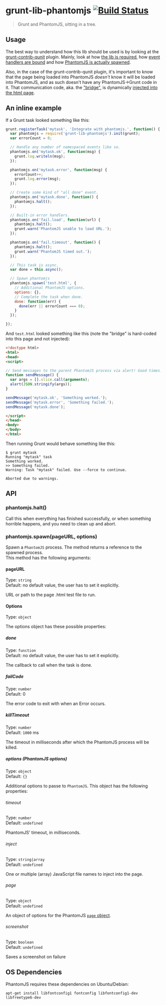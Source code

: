 # grunt-lib-phantomjs [![Build Status](https://travis-ci.org/gruntjs/grunt-lib-phantomjs.png?branch=master)](https://travis-ci.org/gruntjs/grunt-lib-phantomjs)

> Grunt and PhantomJS, sitting in a tree.


## Usage

The best way to understand how this lib should be used is by looking at the [grunt-contrib-qunit](https://github.com/gruntjs/grunt-contrib-qunit) plugin. Mainly, look at how [the lib is required](https://github.com/gruntjs/grunt-contrib-qunit/blob/d99291713d32f84e50303d6e51eb2dab40b1deb6/tasks/qunit.js#L17), how [event handlers are bound](https://github.com/gruntjs/grunt-contrib-qunit/blob/d99291713d32f84e50303d6e51eb2dab40b1deb6/tasks/qunit.js#L61-L144) and how [PhantomJS is actually spawned](https://github.com/gruntjs/grunt-contrib-qunit/blob/d99291713d32f84e50303d6e51eb2dab40b1deb6/tasks/qunit.js#L177-L190).

Also, in the case of the grunt-contrib-qunit plugin, it's important to know that the page being loaded into PhantomJS *doesn't* know it will be loaded into PhantomJS, and as such doesn't have any PhantomJS->Grunt code in it. That communication code, aka. the ["bridge"](https://github.com/gruntjs/grunt-contrib-qunit/blob/d99291713d32f84e50303d6e51eb2dab40b1deb6/phantomjs/bridge.js), is dynamically [injected into the html page](https://github.com/gruntjs/grunt-contrib-qunit/blob/d99291713d32f84e50303d6e51eb2dab40b1deb6/tasks/qunit.js#L152).


## An inline example

If a Grunt task looked something like this:

```js
grunt.registerTask('mytask', 'Integrate with phantomjs.', function() {
  var phantomjs = require('grunt-lib-phantomjs').init(grunt);
  var errorCount = 0;

  // Handle any number of namespaced events like so.
  phantomjs.on('mytask.ok', function(msg) {
    grunt.log.writeln(msg);
  });

  phantomjs.on('mytask.error', function(msg) {
    errorCount++;
    grunt.log.error(msg);
  });

  // Create some kind of "all done" event.
  phantomjs.on('mytask.done', function() {
    phantomjs.halt();
  });

  // Built-in error handlers.
  phantomjs.on('fail.load', function(url) {
    phantomjs.halt();
    grunt.warn('PhantomJS unable to load URL.');
  });

  phantomjs.on('fail.timeout', function() {
    phantomjs.halt();
    grunt.warn('PhantomJS timed out.');
  });

  // This task is async.
  var done = this.async();

  // Spawn phantomjs
  phantomjs.spawn('test.html', {
    // Additional PhantomJS options.
    options: {},
    // Complete the task when done.
    done: function(err) {
      done(err || errorCount === 0);
    }
  });

});
```

And `test.html` looked something like this (note the "bridge" is hard-coded into this page and not injected):

```html
<!doctype html>
<html>
<head>
<script>

// Send messages to the parent PhantomJS process via alert! Good times!!
function sendMessage() {
  var args = [].slice.call(arguments);
  alert(JSON.stringify(args));
}

sendMessage('mytask.ok', 'Something worked.');
sendMessage('mytask.error', 'Something failed.');
sendMessage('mytask.done');

</script>
</head>
<body>
</body>
</html>
```

Then running Grunt would behave something like this:

```shell
$ grunt mytask
Running "mytask" task
Something worked.
>> Something failed.
Warning: Task "mytask" failed. Use --force to continue.

Aborted due to warnings.
```


## API

### phantomjs.halt()

Call this when everything has finished successfully, or when something horrible happens, and you need to clean up and abort.

### phantomjs.spawn(pageURL, options)

Spawn a `PhantomJS` process. The method returns a reference to the spawned process.<br>
This method has the following arguments:

#### pageURL

Type: `string`<br>
Default: no default value, the user has to set it explicitly.

URL or path to the page .html test file to run.

#### Options

Type: `object`

The options object has these possible properties:

##### done

Type: `function`<br>
Default: no default value, the user has to set it explicitly.

The callback to call when the task is done.

##### failCode

Type: `number`<br>
Default: 0

The error code to exit with when an Error occurs.

##### killTimeout

Type: `number`<br>
Default: `1000` ms

The timeout in milliseconds after which the PhantomJS process will be killed.

##### options (PhantomJS options)

Type: `object`<br>
Default: `{}`

Additional options to passe to `PhantomJS`. This object has the following properties:

###### timeout

Type: `number`<br>
Default: `undefined`

PhantomJS' timeout, in milliseconds.

###### inject

Type: `string|array`<br>
Default: `undefined`

One or multiple (array) JavaScript file names to inject into the page.

###### page

Type: `object`<br>
Default: `undefined`

An object of options for the PhantomJS [`page` object](https://github.com/ariya/phantomjs/wiki/API-Reference-WebPage).

###### screenshot

Type: `boolean`<br>
Default: `undefined`

Saves a screenshot on failure


## OS Dependencies

PhantomJS requires these dependencies on Ubuntu/Debian:

```
apt-get install libfontconfig1 fontconfig libfontconfig1-dev libfreetype6-dev
```
